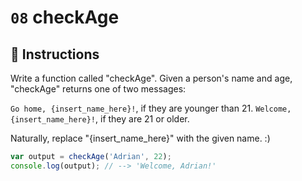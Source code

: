 # `08` checkAge

## 📝 Instructions 

Write a function called "checkAge". 
Given a person's name and age, "checkAge" returns one of two messages:

`Go home, {insert_name_here}!`, if they are younger than 21.
`Welcome, {insert_name_here}!`, if they are 21 or older.

Naturally, replace "{insert_name_here}" with the given name. :)

```Javascript
var output = checkAge('Adrian', 22);
console.log(output); // --> 'Welcome, Adrian!'
```